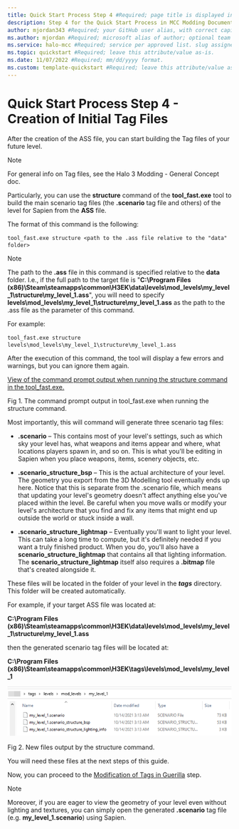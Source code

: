 ```yaml
---
title: Quick Start Process Step 4 #Required; page title is displayed in search results. Include the brand.
description: Step 4 for the Quick Start Process in MCC Modding Documentation. #Required; article description that is displayed in search results. 
author: mjordan343 #Required; your GitHub user alias, with correct capitalization.
ms.author: mjordan #Required; microsoft alias of author; optional team alias.
ms.service: halo-mcc #Required; service per approved list. slug assigned by ACOM.
ms.topic: quickstart #Required; leave this attribute/value as-is.
ms.date: 11/07/2022 #Required; mm/dd/yyyy format.
ms.custom: template-quickstart #Required; leave this attribute/value as-is.
---
```


# Quick Start Process Step 4 - Creation of Initial Tag Files

After the creation of the ASS file, you can start building the Tag files of your future level.

> [!NOTE]
> For general info on Tag files, see the Halo 3 Modding - General Concept doc. 

Particularly, you can use the **structure** command of the **tool_fast.exe** tool to build the main scenario tag files (the **.scenario** tag file and others) of the level for Sapien from the **ASS** file.

The format of this command is the following:

```
tool_fast.exe structure <path to the .ass file relative to the "data" folder>
```
> [!NOTE]
> The path to the **.ass** file in this command is specified relative to the **data** folder. I.e., if the full path to the target file is "**C:\Program Files (x86)\Steam\steamapps\common\H3EK\data\levels\mod_levels\my_level_1\structure\my_level_1.ass**", you will need to specify **levels\mod_levels\my_level_1\structure\my_level_1.ass** as the path to the .ass file as the parameter of this command.

For example:

```
tool_fast.exe structure levels\mod_levels\my_level_1\structure\my_level_1.ass
```

After the execution of this command, the tool will display a few errors and warnings, but you can ignore them again.

[View of the command prompt output when running the structure command in the tool_fast.exe.](./media/H3_QuickStart_ProcessStep4_CMDStructure.png)

Fig 1. The command prompt output in tool_fast.exe when running the structure command.

Most importantly, this will command will generate three scenario tag files:

- **.scenario** – This contains most of your level's settings, such as which sky your level has, what weapons and items appear and where, what locations players spawn in, and so on. This is what you'll be editing in Sapien when you place weapons, items, scenery objects, etc.

- **.scenario_structure_bsp** – This is the actual architecture of your level. The geometry you export from the 3D Modelling tool eventually ends up here. Notice that this is separate from the .scenario file, which means that updating your level's geometry doesn't affect anything else you've placed within the level. Be careful when you move walls or modify your level's architecture that you find and fix any items that might end up outside the world or stuck inside a wall.

- **.scenario_structure_lightmap** – Eventually you'll want to light your level. This can take a long time to compute, but it's definitely needed if you want a truly finished product. When you do, you'll also have a **scenario_structure_lightmap** that contains all that lighting information. The **scenario_structure_lightmap** itself also requires a **.bitmap** file that's created alongside it.

These files will be located in the folder of your level in the ***tags*** directory. This folder will be created automatically.

For example, if your target ASS file was located at:

**C:\Program Files (x86)\Steam\steamapps\common\H3EK\data\levels\mod_levels\my_level_1\structure\my_level_1.ass**

then the generated scenario tag files will be located at:

**C:\Program Files (x86)\Steam\steamapps\common\H3EK\tags\levels\mod_levels\my_level_1**

![View of the folder structure after running the structure command showing the output of the new files.](./media/H3_QuickStart_ProcessStep4_OutputFiles.png)

Fig 2. New files output by the structure command.

You will need these files at the next steps of this guide.

Now, you can proceed to the [Modification of Tags in Guerilla](../Process/Step5.md) step.

> [!NOTE]
> Moreover, if you are eager to view the geometry of your level even without lighting and textures, you can simply open the generated **.scenario** tag file (e.g. **my_level_1.scenario**) using Sapien.
